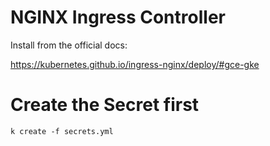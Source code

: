 # NGINX Ingress Controller

Install from the official docs:

https://kubernetes.github.io/ingress-nginx/deploy/#gce-gke

# Create the Secret first

```
k create -f secrets.yml
```
